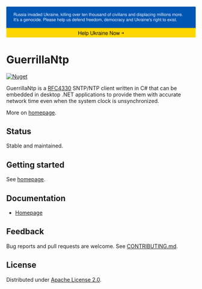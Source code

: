 <!--- Generated by scripts/configure.py --->
[![SWUbanner](https://raw.githubusercontent.com/vshymanskyy/StandWithUkraine/main/banner2-direct.svg)](https://github.com/vshymanskyy/StandWithUkraine/blob/main/docs/README.md)

# GuerrillaNtp

[![Nuget](https://img.shields.io/nuget/v/GuerrillaNtp)](https://www.nuget.org/packages/GuerrillaNtp/)

GuerrillaNtp is a [RFC4330](https://tools.ietf.org/html/rfc4330) SNTP/NTP client written in C# that can be embedded in desktop .NET applications
to provide them with accurate network time even when the system clock is unsynchronized.

More on [homepage](https://guerrillantp.machinezoo.com/).

## Status

Stable and maintained.

## Getting started

See [homepage](https://guerrillantp.machinezoo.com/).

## Documentation

* [Homepage](https://guerrillantp.machinezoo.com/)

## Feedback

Bug reports and pull requests are welcome. See [CONTRIBUTING.md](https://github.com/robertvazan/guerrillantp/blob/master/CONTRIBUTING.md).

## License

Distributed under [Apache License 2.0](https://github.com/robertvazan/guerrillantp/blob/master/LICENSE).
